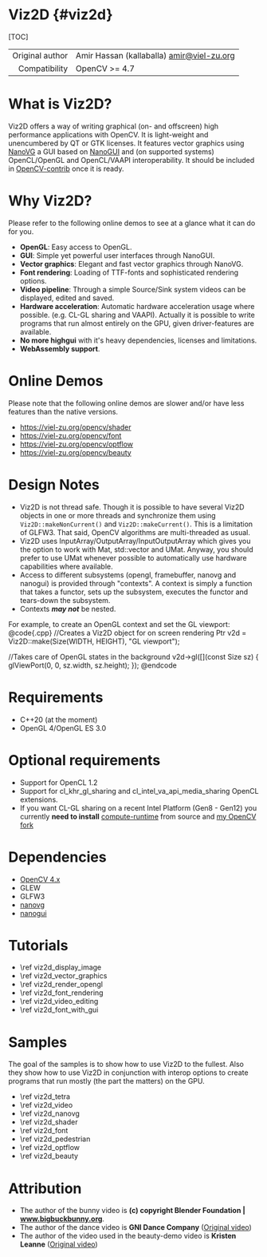 # Viz2D {#viz2d}

[TOC]

|    |    |
| -: | :- |
| Original author | Amir Hassan (kallaballa) <amir@viel-zu.org> |
| Compatibility | OpenCV >= 4.7 |

# What is Viz2D?
Viz2D offers a way of writing graphical (on- and offscreen) high performance applications with OpenCV. It is light-weight and unencumbered by QT or GTK licenses. It features vector graphics using [NanoVG](https://github.com/inniyah/nanovg) a GUI based on [NanoGUI](https://github.com/mitsuba-renderer/nanogui) and (on supported systems) OpenCL/OpenGL and OpenCL/VAAPI interoperability. It should be included in [OpenCV-contrib](https://github.com/opencv/opencv_contrib) once it is ready.

# Why Viz2D?
Please refer to the following online demos to see at a glance what it can do for you.

* **OpenGL**: Easy access to OpenGL.
* **GUI**: Simple yet powerful user interfaces through NanoGUI.
* **Vector graphics**: Elegant and fast vector graphics through NanoVG.
* **Font rendering**: Loading of TTF-fonts and sophisticated rendering options.
* **Video pipeline**: Through a simple Source/Sink system videos can be displayed, edited and saved.
* **Hardware acceleration**: Automatic hardware acceleration usage where possible. (e.g. CL-GL sharing and VAAPI). Actually it is possible to write programs that run almost entirely on the GPU, given driver-features are available.
* **No more highgui** with it's heavy dependencies, licenses and limitations.
* **WebAssembly support**.

# Online Demos

Please note that the following online demos are slower and/or have less features than the native versions.
* https://viel-zu.org/opencv/shader
* https://viel-zu.org/opencv/font
* https://viel-zu.org/opencv/optflow
* https://viel-zu.org/opencv/beauty

# Design Notes
* Viz2D is not thread safe. Though it is possible to have several Viz2D objects in one or more threads and synchronize them using ```Viz2D::makeNonCurrent()``` and ```Viz2D::makeCurrent()```. This is a limitation of GLFW3. That said, OpenCV algorithms are multi-threaded as usual.
* Viz2D uses InputArray/OutputArray/InputOutputArray which gives you the option to work with Mat, std::vector and UMat. Anyway, you should prefer to use UMat whenever possible to automatically use hardware capabilities where available.
* Access to different subsystems (opengl, framebuffer, nanovg and nanogui) is provided through "contexts". A context is simply a function that takes a functor, sets up the subsystem, executes the functor and tears-down the subsystem.
* Contexts ***may not*** be nested.

For example, to create an OpenGL context and set the GL viewport:
@code{.cpp}
//Creates a Viz2D object for on screen rendering
Ptr<Viz2D> v2d = Viz2D::make(Size(WIDTH, HEIGHT), "GL viewport");

//Takes care of OpenGL states in the background
v2d->gl([](const Size sz) {
    glViewPort(0, 0, sz.width, sz.height);
});
@endcode

# Requirements
* C++20 (at the moment)
* OpenGL 4/OpenGL ES 3.0

# Optional requirements
* Support for OpenCL 1.2
* Support for cl_khr_gl_sharing and cl_intel_va_api_media_sharing OpenCL extensions.
* If you want CL-GL sharing on a recent Intel Platform (Gen8 - Gen12) you currently **need to install** [compute-runtime](https://github.com/intel/compute-runtime) from source and [my OpenCV fork](https://github.com/kallaballa/opencv)

# Dependencies
* [OpenCV 4.x](https://github.com/opencv/opencv)
* GLEW
* GLFW3
* [nanovg](https://github.com/inniyah/nanovg)
* [nanogui](https://github.com/mitsuba-renderer/nanogui)

# Tutorials

* \ref viz2d_display_image
* \ref viz2d_vector_graphics
* \ref viz2d_render_opengl
* \ref viz2d_font_rendering
* \ref viz2d_video_editing
* \ref viz2d_font_with_gui

# Samples
The goal of the samples is to show how to use Viz2D to the fullest. Also they show how to use Viz2D in conjunction with interop options to create programs that run mostly (the part the matters) on the GPU.

* \ref viz2d_tetra
* \ref viz2d_video
* \ref viz2d_nanovg
* \ref viz2d_shader
* \ref viz2d_font
* \ref viz2d_pedestrian
* \ref viz2d_optflow
* \ref viz2d_beauty

# Attribution
* The author of the bunny video is **(c) copyright Blender Foundation | www.bigbuckbunny.org**.
* The author of the dance video is **GNI Dance Company** ([Original video](https://www.youtube.com/watch?v=yg6LZtNeO_8))
* The author of the video used in the beauty-demo video is **Kristen Leanne** ([Original video](https://www.youtube.com/watch?v=hUAT8Jm_dvw&t=11s))
